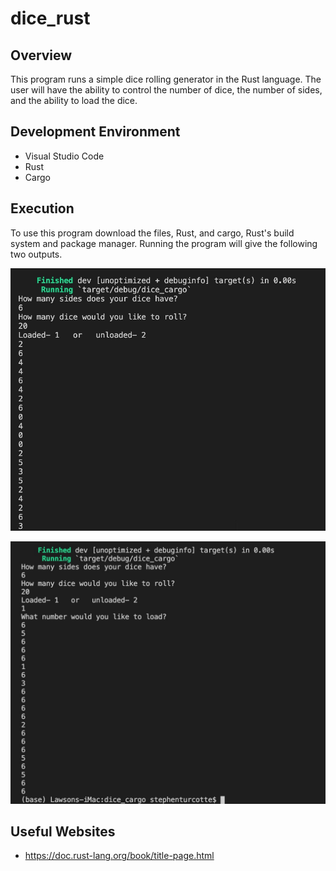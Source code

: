 # dice_rust

## Overview

This program runs a simple dice rolling generator in the Rust language.  The user will have the ability to control the number of dice, the number of sides, and the ability to load the dice.


## Development Environment
* Visual Studio Code
* Rust
* Cargo

## Execution
To use this program download the files, Rust, and cargo, Rust's build system and package manager.  Running the program will give the following two outputs.

![](image1.jpg)

![](image2.jpg)

## Useful Websites
* https://doc.rust-lang.org/book/title-page.html